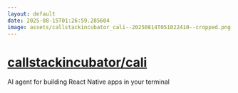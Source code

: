 ```yaml
---
layout: default
date: 2025-08-15T01:26:59.285604
image: assets/callstackincubator_cali--20250814T051022410--cropped.png
---
```


# [callstackincubator/cali](https://github.com/callstackincubator/cali)

AI agent for building React Native apps in your terminal
